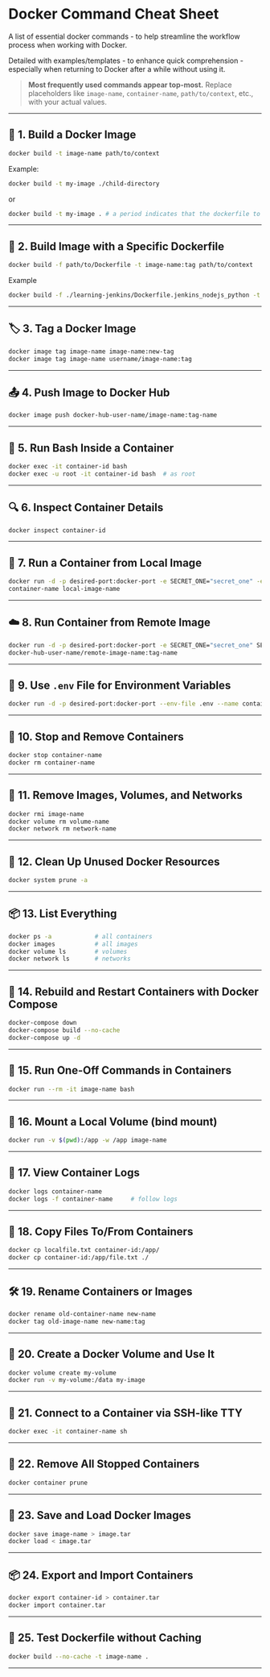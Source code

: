 # Docker Command Cheat Sheet

A list of essential docker commands - to help streamline the workflow process when working with Docker.

Detailed with examples/templates - to enhance quick comprehension - especially when returning to Docker after a while without using it.

> **Most frequently used commands appear top-most.**
> Replace placeholders like `image-name`, `container-name`, `path/to/context`, etc., with your actual values.

---

## 🔨 1. Build a Docker Image

```bash
docker build -t image-name path/to/context
```

Example:

```bash
docker build -t my-image ./child-directory
```

or

```bash
docker build -t my-image . # a period indicates that the dockerfile to build from is in the current directory where the command is being run
```

---

## 📄 2. Build Image with a Specific Dockerfile

```bash
docker build -f path/to/Dockerfile -t image-name:tag path/to/context
```

Example

```bash
docker build -f ./learning-jenkins/Dockerfile.jenkins_nodejs_python -t jenkins_nodejs_python_agent:latest ./learning-jenkins/
```

---

## 🏷️ 3. Tag a Docker Image

```bash
docker image tag image-name image-name:new-tag
docker image tag image-name username/image-name:tag
```

---

## 📤 4. Push Image to Docker Hub

```bash
docker image push docker-hub-user-name/image-name:tag-name
```

---

## 🧠 5. Run Bash Inside a Container

```bash
docker exec -it container-id bash
docker exec -u root -it container-id bash  # as root
```

---

## 🔍 6. Inspect Container Details

```bash
docker inspect container-id
```

---

## 🚀 7. Run a Container from Local Image

```bash
docker run -d -p desired-port:docker-port -e SECRET_ONE="secret_one" -e SECRET_TWO="secret_two" --name
container-name local-image-name
```
---

## ☁️ 8. Run Container from Remote Image

```bash
docker run -d -p desired-port:docker-port -e SECRET_ONE="secret_one" SECRET_TWO="secret_two" --name container-name
docker-hub-user-name/remote-image-name:tag-name
```

---

## 🔐 9. Use `.env` File for Environment Variables

```bash
docker run -d -p desired-port:docker-port --env-file .env --name container-name local-image-name
```

---

## 🛑 10. Stop and Remove Containers

```bash
docker stop container-name
docker rm container-name
```

---

## 🧹 11. Remove Images, Volumes, and Networks

```bash
docker rmi image-name
docker volume rm volume-name
docker network rm network-name
```

---

## 🧼 12. Clean Up Unused Docker Resources

```bash
docker system prune -a
```

---

## 📦 13. List Everything

```bash
docker ps -a            # all containers
docker images           # all images
docker volume ls        # volumes
docker network ls       # networks
```

---

## 🔁 14. Rebuild and Restart Containers with Docker Compose

```bash
docker-compose down
docker-compose build --no-cache
docker-compose up -d
```

---

## 🧪 15. Run One-Off Commands in Containers

```bash
docker run --rm -it image-name bash
```

---

## 📂 16. Mount a Local Volume (bind mount)

```bash
docker run -v $(pwd):/app -w /app image-name
```

---

## 📄 17. View Container Logs

```bash
docker logs container-name
docker logs -f container-name     # follow logs
```

---

## 🔗 18. Copy Files To/From Containers

```bash
docker cp localfile.txt container-id:/app/
docker cp container-id:/app/file.txt ./
```

---

## 🛠️ 19. Rename Containers or Images

```bash
docker rename old-container-name new-name
docker tag old-image-name new-name:tag
```

---

## 🧰 20. Create a Docker Volume and Use It

```bash
docker volume create my-volume
docker run -v my-volume:/data my-image
```

---

## 🧭 21. Connect to a Container via SSH-like TTY

```bash
docker exec -it container-name sh
```

---

## 🔧 22. Remove All Stopped Containers

```bash
docker container prune
```

---

## 🧊 23. Save and Load Docker Images

```bash
docker save image-name > image.tar
docker load < image.tar
```

---

## 📦 24. Export and Import Containers

```bash
docker export container-id > container.tar
docker import container.tar
```

---

## 🧪 25. Test Dockerfile without Caching

```bash
docker build --no-cache -t image-name .
```

---

